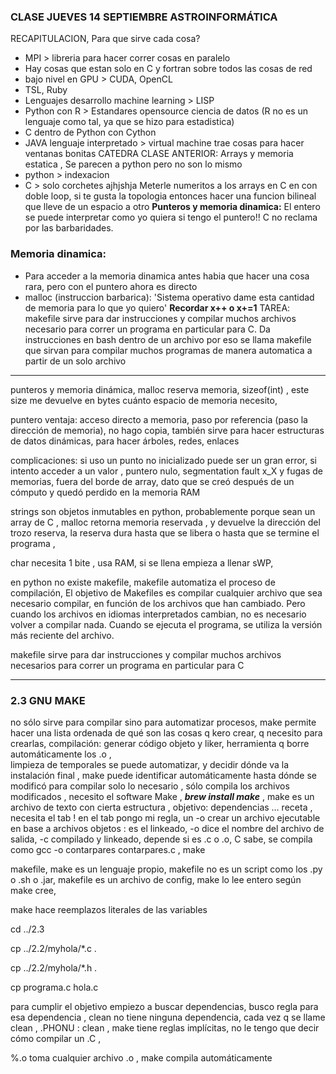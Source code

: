 ### CLASE JUEVES 14 SEPTIEMBRE ASTROINFORMÁTICA

RECAPITULACION, 
Para que sirve cada cosa? 
   - MPI > libreria para hacer correr cosas en paralelo
   - Hay cosas que estan solo en C y fortran sobre todos las cosas de red
   - bajo nivel en GPU > CUDA, OpenCL
   - TSL, Ruby
   - Lenguajes desarrollo machine learning > LISP
   - Python con R > Estandares opensource ciencia de datos (R no es un lenguaje como tal, ya que se hizo para estadistica)
   - C dentro de Python con Cython
   - JAVA lenguaje interpretado > virtual machine trae cosas para hacer ventanas bonitas
CATEDRA CLASE ANTERIOR:
Arrays y memoria estatica ,
Se parecen a python pero no son lo mismo
   - python > indexacion
   - C > solo corchetes ajhjshja 
Meterle numeritos a los arrays en C en con doble loop, si te gusta la topologia entonces hacer una funcion bilineal que 
lleve de un espacio a otro
__Punteros y memoria dinamica:__
El entero se puede interpretar como yo quiera si tengo el puntero!!
C no reclama por las barbaridades.
### Memoria dinamica:
   - Para acceder a la memoria dinamica antes habia que hacer una cosa rara, pero con el puntero ahora es directo
   - malloc (instruccion barbarica): 'Sistema operativo dame esta cantidad de memoria para lo que yo quiero'
**Recordar x++ o x+=1**
TAREA:
makefile sirve para dar instrucciones y compilar muchos archivos necesario para correr un programa
en particular para C. Da instrucciones en bash dentro de un archivo por eso se llama makefile que sirvan
para compilar muchos programas de manera automatica a partir de un solo archivo

***

punteros y memoria dinámica, 
malloc reserva memoria, sizeof(int) , 
este size me devuelve en bytes cuánto espacio de memoria necesito, 

puntero ventaja: acceso directo a memoria, paso por referencia (paso la dirección de memoria), no hago copia, también sirve para hacer estructuras de datos dinámicas, para hacer árboles, redes, enlaces

complicaciones: si uso un punto no inicializado puede ser un gran error, si intento acceder a un valor , puntero nulo, segmentation fault x_X y fugas de memorias, fuera del borde de array, dato que se creó después de un cómputo y quedó perdido en la memoria RAM

strings son objetos inmutables en python, 
probablemente porque sean un array de C , 
malloc retorna memoria reservada , 
y devuelve la dirección del trozo reserva, 
la reserva dura hasta que se libera o hasta que se termine el programa , 

char necesita 1 bite , 
usa RAM, si se llena empieza a llenar sWP, 

en python no existe makefile, 
makefile automatiza el proceso de compilación, 
El objetivo de Makefiles es compilar cualquier archivo que sea necesario compilar, en función de los archivos que han cambiado. Pero cuando los archivos en idiomas interpretados cambian, no es necesario volver a compilar nada. Cuando se ejecuta el programa, se utiliza la versión más reciente del archivo.

makefile sirve para dar instrucciones y compilar muchos archivos necesarios para correr un programa en particular para C

***

### 2.3 GNU MAKE 
no sólo sirve para compilar sino para automatizar procesos, 
make permite hacer una lista ordenada de qué son las cosas q kero crear, q necesito para crearlas, 
compilación: generar código objeto y liker, 
herramienta q borre automáticamente los .o ,  
limpieza de temporales se puede automatizar, 
y decidir dónde va la instalación final , 
make puede identificar automáticamente hasta dónde se modificó para compilar solo lo necesario , 
sólo compila los archivos modificados ,
necesito el software Make ,
***brew install make*** ,
make es un archivo de texto con cierta estructura  ,
objetivo: dependencias … receta ,
necesita el tab ! en el tab pongo mi regla, un -o crear un archivo ejecutable en base a archivos objetos : es el linkeado, -o dice el nombre del archivo de salida, 
-c compilado y linkeado, depende si es .c o .o, C sabe, 
se compila como gcc -o contarpares contarpares.c , 
make


makefile, make es un lenguaje propio,
makefile no es un script como los .py o .sh o .jar,
makefile es un archivo de config, make lo lee entero según make cree,

make hace reemplazos literales de las variables

cd ../2.3

cp ../2.2/myhola/*.c .

cp ../2.2/myhola/*.h .

cp programa.c hola.c

para cumplir el objetivo empiezo a buscar dependencias,
busco regla para esa dependencia ,
clean no tiene ninguna dependencia, cada vez q se llame clean ,
.PHONU : clean ,
make tiene reglas implícitas, no le tengo que decir cómo compilar un .C ,

%.o toma cualquier archivo .o ,
make compila automáticamente 